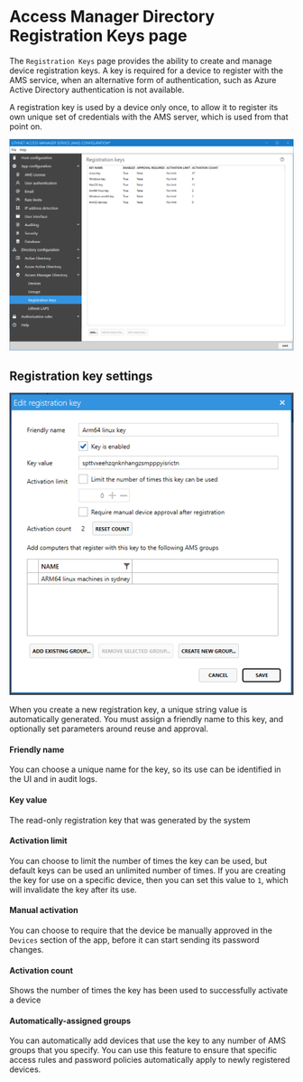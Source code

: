 # Access Manager Directory Registration Keys page

The `Registration Keys` page provides the ability to create and manage device registration keys. A key is required for a device to register with the AMS service, when an alternative form of authentication, such as Azure Active Directory authentication is not available.

A registration key is used by a device only once, to allow it to register its own unique set of credentials with the AMS server, which is used from that point on.

![](../../images/ui-page-directory-configuration-access-manager-directory-registration-keys.png)

## Registration key settings

![](../../images/ui-page-directory-configuration-access-manager-directory-registration-keys-edit-key.png)

When you create a new registration key, a unique string value is automatically generated. You must assign a friendly name to this key, and optionally set parameters around reuse and approval.

#### Friendly name

You can choose a unique name for the key, so its use can be identified in the UI and in audit logs.

#### Key value

The read-only registration key that was generated by the system

#### Activation limit

You can choose to limit the number of times the key can be used, but default keys can be used an unlimited number of times. If you are creating the key for use on a specific device, then you can set this value to `1`, which will invalidate the key after its use.

#### Manual activation

You can choose to require that the device be manually approved in the `Devices` section of the app, before it can start sending its password changes.

#### Activation count

Shows the number of times the key has been used to successfully activate a device

#### Automatically-assigned groups

You can automatically add devices that use the key to any number of AMS groups that you specify. You can use this feature to ensure that specific access rules and password policies automatically apply to newly registered devices.
